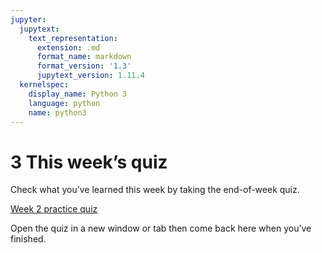 ```yaml
---
jupyter:
  jupytext:
    text_representation:
      extension: .md
      format_name: markdown
      format_version: '1.3'
      jupytext_version: 1.11.4
  kernelspec:
    display_name: Python 3
    language: python
    name: python3
---
```


# 3 This week’s quiz


Check what you’ve learned this week by taking the end-of-week quiz.

[Week 2 practice quiz](https://www.open.edu/openlearn/ocw/mod/quiz/view.php?id=78778)

Open the quiz in a new window or tab then come back here when you’ve finished.

